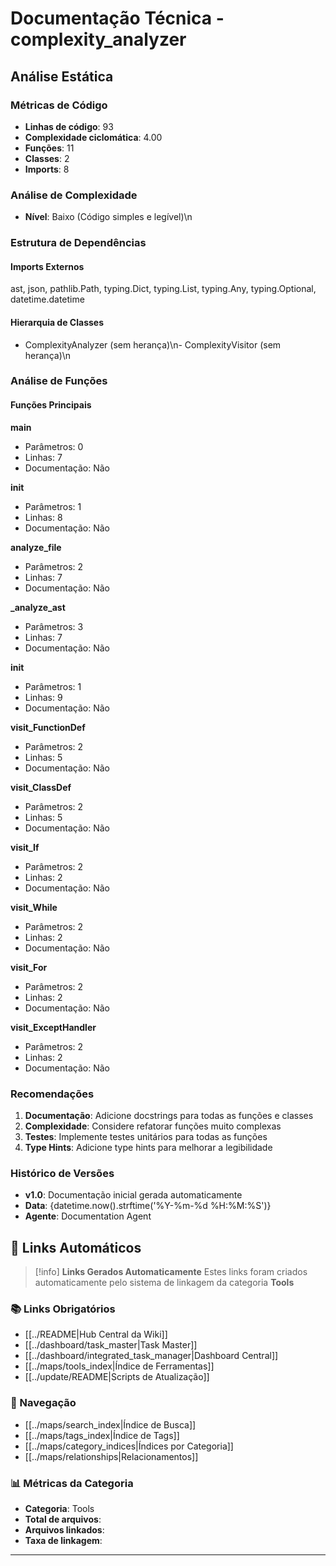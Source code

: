 # Documentação Técnica - complexity_analyzer

## Análise Estática

### Métricas de Código
- **Linhas de código**: 93
- **Complexidade ciclomática**: 4.00
- **Funções**: 11
- **Classes**: 2
- **Imports**: 8

### Análise de Complexidade
- **Nível**: Baixo (Código simples e legível)\n
### Estrutura de Dependências

#### Imports Externos
ast, json, pathlib.Path, typing.Dict, typing.List, typing.Any, typing.Optional, datetime.datetime

#### Hierarquia de Classes
- ComplexityAnalyzer (sem herança)\n- ComplexityVisitor (sem herança)\n
### Análise de Funções

#### Funções Principais
**main**
- Parâmetros: 0
- Linhas: 7
- Documentação: Não

**__init__**
- Parâmetros: 1
- Linhas: 8
- Documentação: Não

**analyze_file**
- Parâmetros: 2
- Linhas: 7
- Documentação: Não

**_analyze_ast**
- Parâmetros: 3
- Linhas: 7
- Documentação: Não

**__init__**
- Parâmetros: 1
- Linhas: 9
- Documentação: Não

**visit_FunctionDef**
- Parâmetros: 2
- Linhas: 5
- Documentação: Não

**visit_ClassDef**
- Parâmetros: 2
- Linhas: 5
- Documentação: Não

**visit_If**
- Parâmetros: 2
- Linhas: 2
- Documentação: Não

**visit_While**
- Parâmetros: 2
- Linhas: 2
- Documentação: Não

**visit_For**
- Parâmetros: 2
- Linhas: 2
- Documentação: Não

**visit_ExceptHandler**
- Parâmetros: 2
- Linhas: 2
- Documentação: Não

### Recomendações

1. **Documentação**: Adicione docstrings para todas as funções e classes
2. **Complexidade**: Considere refatorar funções muito complexas
3. **Testes**: Implemente testes unitários para todas as funções
4. **Type Hints**: Adicione type hints para melhorar a legibilidade

### Histórico de Versões

- **v1.0**: Documentação inicial gerada automaticamente
- **Data**: {datetime.now().strftime('%Y-%m-%d %H:%M:%S')}
- **Agente**: Documentation Agent


## 🔗 **Links Automáticos**

> [!info] **Links Gerados Automaticamente**
> Estes links foram criados automaticamente pelo sistema de linkagem da categoria **Tools**

### **📚 Links Obrigatórios**
- [[../README|Hub Central da Wiki]]
- [[../dashboard/task_master|Task Master]]
- [[../dashboard/integrated_task_manager|Dashboard Central]]
- [[../maps/tools_index|Índice de Ferramentas]]
- [[../update/README|Scripts de Atualização]]

### **🧭 Navegação**
- [[../maps/search_index|Índice de Busca]]
- [[../maps/tags_index|Índice de Tags]]
- [[../maps/category_indices|Índices por Categoria]]
- [[../maps/relationships|Relacionamentos]]

### **📊 Métricas da Categoria**
- **Categoria**: Tools
- **Total de arquivos**: <!-- Contador automático -->
- **Arquivos linkados**: <!-- Contador automático -->
- **Taxa de linkagem**: <!-- Percentual automático -->

---

